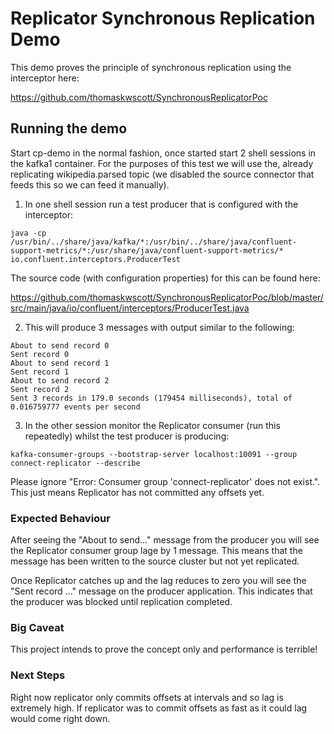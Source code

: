 # Replicator Synchronous Replication Demo

This demo proves the principle of synchronous replication using the interceptor here:

https://github.com/thomaskwscott/SynchronousReplicatorPoc

## Running the demo

Start cp-demo in the normal fashion, once started start 2 shell sessions in the kafka1 container. For the purposes of this test we will use the, already replicating wikipedia.parsed topic (we disabled the source connector that feeds this so we can feed it manually).

1. In one shell session run a test producer that is configured with the interceptor:

```
java -cp /usr/bin/../share/java/kafka/*:/usr/bin/../share/java/confluent-support-metrics/*:/usr/share/java/confluent-support-metrics/* io.confluent.interceptors.ProducerTest
```

The source code (with configuration properties) for this can be found here: 

https://github.com/thomaskwscott/SynchronousReplicatorPoc/blob/master/src/main/java/io/confluent/interceptors/ProducerTest.java

2. This will produce 3 messages with output similar to the following:

```
About to send record 0
Sent record 0
About to send record 1
Sent record 1
About to send record 2
Sent record 2
Sent 3 records in 179.0 seconds (179454 milliseconds), total of 0.016759777 events per second
```

3. In the other session monitor the Replicator consumer (run this repeatedly) whilst the test producer is producing:

```
kafka-consumer-groups --bootstrap-server localhost:10091 --group connect-replicator --describe
```

Please ignore "Error: Consumer group 'connect-replicator' does not exist.". This just means Replicator has not committed any offsets yet.

### Expected Behaviour

After seeing the "About to send..." message from the producer you will see the Replicator consumer group lage by 1 message. This means that the message has been written to the source cluster but not yet replicated. 

Once Replicator catches up and the lag reduces to zero you will see the "Sent record ..." message on the producer application. This indicates that the producer was blocked until replication completed.

### Big Caveat

This project intends to prove the concept only and performance is terrible!

### Next Steps

Right now replicator only commits offsets at intervals and so lag is extremely high. If replicator was to commit offsets as fast as it could lag would come right down.

